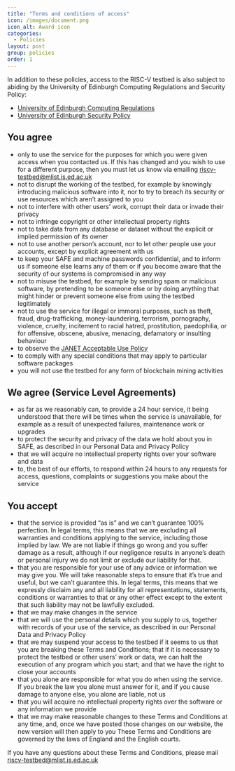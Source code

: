 ```yaml
---
title: "Terms and conditions of access"
icon: /images/document.png
icon_alt: Award icon
categories:
  - Policies
layout: post
group: policies
order: 1
---
```


In addition to these policies, access to the RISC-V testbed is also subject to abiding by the University of Edinburgh Computing Regulations and Security Policy:
- [University of Edinburgh Computing Regulations](http://www.ed.ac.uk/information-services/about/policies-and-regulations/computing-regulations)
- [University of Edinburgh Security Policy](http://www.ed.ac.uk/information-services/about/policies-and-regulations/security-policies/security-policy)

## You agree
- only to use the service for the purposes for which you were given access when you contacted us. If this has changed and you wish to use for a different purpose, then you must let us know via emailing [riscv-testbed@mlist.is.ed.ac.uk](riscv-testbed@mlist.is.ed.ac.uk)
- not to disrupt the working of the testbed, for example by knowingly introducing malicious software into it, nor to try to breach its security or use resources which aren’t assigned to you
- not to interfere with other users’ work, corrupt their data or invade their privacy
- not to infringe copyright or other intellectual property rights
- not to take data from any database or dataset without the explicit or implied permission of its owner
- not to use another person’s account, nor to let other people use your accounts, except by explicit agreement with us
- to keep your SAFE and machine passwords confidential, and to inform us if someone else learns any of them or if you become aware that the security of our systems is compromised in any way
- not to misuse the testbed, for example by sending spam or malicious software, by pretending to be someone else or by doing anything that might hinder or prevent someone else from using the testbed legitimately
- not to use the service for illegal or immoral purposes, such as theft, fraud, drug-trafficking, money-laundering, terrorism, pornography, violence, cruelty, incitement to racial hatred, prostitution, paedophilia, or for offensive, obscene, abusive, menacing, defamatory or insulting behaviour
- to observe the [JANET Acceptable Use Policy](https://community.ja.net/library/acceptable-use-policy)
- to comply with any special conditions that may apply to particular software packages
- you will not use the testbed for any form of blockchain mining activities

## We agree (Service Level Agreements)
- as far as we reasonably can, to provide a 24 hour service, it being understood that there will be times when the service is unavailable, for example as a result of unexpected failures, maintenance work or upgrades
- to protect the security and privacy of the data we hold about you in SAFE, as described in our Personal Data and Privacy Policy
- that we will acquire no intellectual property rights over your software and data
- to, the best of our efforts, to respond within 24 hours to any requests for access, questions, complaints or suggestions you make about the service

## You accept
- that the service is provided “as is” and we can’t guarantee 100% perfection. In legal terms, this means that we are excluding all warranties and conditions applying to the service, including those implied by law. We are not liable if things go wrong and you suffer damage as a result, although if our negligence results in anyone’s death or personal injury we do not limit or exclude our liability for that.
- that you are responsible for your use of any advice or information we may give you. We will take reasonable steps to ensure that it’s true and useful, but we can’t guarantee this. In legal terms, this means that we expressly disclaim any and all liability for all representations, statements, conditions or warranties to that or any other effect except to the extent that such liability may not be lawfully excluded.
- that we may make changes in the service
- that we will use the personal details which you supply to us, together with records of your use of the service, as described in our Personal Data and Privacy Policy
- that we may suspend your access to the testbed if it seems to us that you are breaking these Terms and Conditions; that if it is necessary to protect the testbed or other users’ work or data, we can halt the execution of any program which you start; and that we have the right to close your accounts
- that you alone are responsible for what you do when using the service. If you break the law you alone must answer for it, and if you cause damage to anyone else, you alone are liable, not us
- that you will acquire no intellectual property rights over the software or any information we provide
- that we may make reasonable changes to these Terms and Conditions at any time, and, once we have posted those changes on our website, the new version will then apply to you
These Terms and Conditions are governed by the laws of England and the English courts.

If you have any questions about these Terms and Conditions, please mail [riscv-testbed@mlist.is.ed.ac.uk](riscv-testbed@mlist.is.ed.ac.uk)
